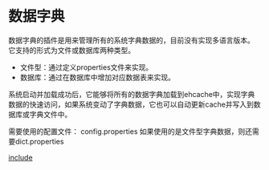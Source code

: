 数据字典
====

数据字典的插件是用来管理所有的系统字典数据的，目前没有实现多语言版本。
它支持的形式为文件或数据库两种类型。

* 文件型：通过定义properties文件来实现。
* 数据库：通过在数据库中增加对应数据表来实现。

系统启动并加载成功后，它能够将所有的数据字典加载到ehcache中，实现字典数据的快速访问，如果系统变动了字典数据，它也可以自动更新cache并写入到数据库或字典文件中。


需要使用的配置文件： config.properties 
如果使用的是文件型字典数据，则还需要dict.properties

[include](D:\+svn\PthinkCloudApp\03.server\pthink-plugins\pthink-ext-dictionary\src\main\resources\dict.properties)

